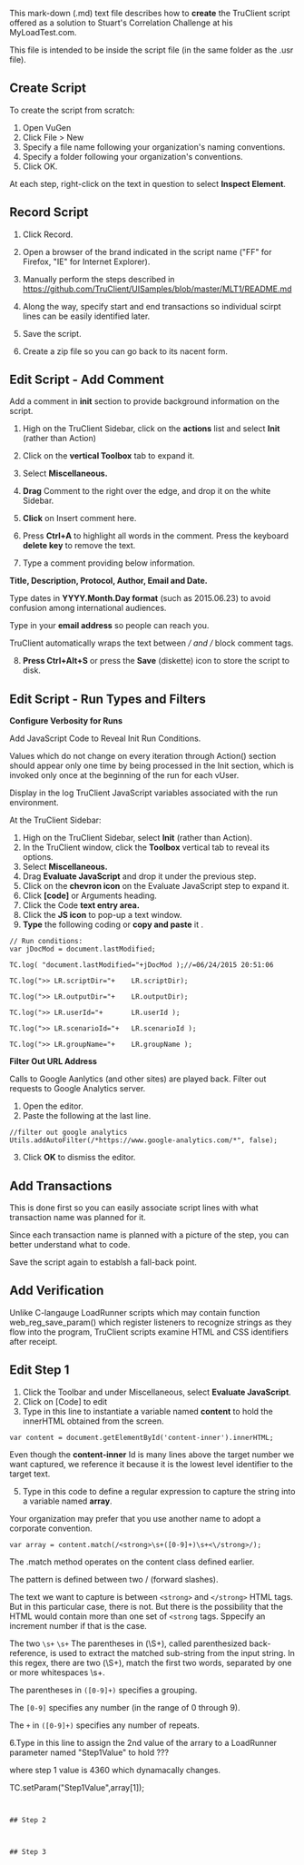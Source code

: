 This mark-down (.md) text file describes how to **create** 
the TruClient script offered as a solution to 
Stuart's Correlation Challenge at his MyLoadTest.com.

This file is intended to be inside the script file (in the same folder as the .usr file).

## <a name="CreateScript"> Create Script</a>

To create the script from scratch:

1. Open VuGen
2. Click File > New
3. Specify a file name following your organization's naming conventions.
4. Specify a folder following your organization's conventions.
5. Click OK.


At each step, right-click on the text in question to select **Inspect Element**.



## <a name="Recording"> Record Script</a>
1. Click Record.
2. Open a browser of the brand indicated in the script name ("FF" for Firefox, "IE" for Internet Explorer).
3. Manually perform the steps described in
https://github.com/TruClient/UISamples/blob/master/MLT1/README.md

4. Along the way, specify start and end transactions so individual scirpt lines can be easily identified later.

5. Save the script. 
6. Create a zip file so you can go back to its nacent form.


## <a name="AddComment">Edit Script - Add Comment</a>

Add a comment in **init** section to provide background information on the script.

1. High on the TruClient Sidebar, click on the **actions** list and select **Init** (rather than Action)

2. Click on the **vertical Toolbox** tab to expand it.
3. Select **Miscellaneous.**
4. **Drag** Comment to the right over the edge, and drop it on the white Sidebar.
5. **Click** on Insert comment here.
6. Press **Ctrl+A** to highlight all words in the comment. Press the keyboard **delete key** to remove the text.
7. Type a comment providing below information. 

**Title, Description, Protocol, Author, Email  and Date.**

Type dates in  **YYYY.Month.Day format** (such as 2015.06.23) to avoid confusion among international audiences.

Type in your **email address** so people can reach you.

TruClient automatically wraps the text between **/* and */** block comment tags.

8. **Press Ctrl+Alt+S** or press the **Save** (diskette) icon to store the script to disk.

## <a name="EditScript">Edit Script - Run Types and Filters</a>

**Configure Verbosity for Runs**

Add JavaScript Code to Reveal Init Run Conditions.

Values which do not change on every iteration through Action() section should appear only one time by being processed in the Init section, which is invoked only once at the beginning of the run for each vUser.

Display in the log TruClient JavaScript variables associated with the run environment.

At the TruClient Sidebar:

1. High on the TruClient Sidebar, select **Init** (rather than Action).
2. In the TruClient window, click the **Toolbox** vertical tab to reveal its options.
3. Select **Miscellaneous.**
4. Drag **Evaluate JavaScript** and drop it under the previous step.
5. Click on the  **chevron icon** on the Evaluate JavaScript step to expand it. 
6. Click **[code]** or Arguments heading.
7. Click the Code **text entry area.**
8. Click the **JS icon** to pop-up a text window.
9. **Type** the following coding or **copy and paste** it .

```
// Run conditions:
var jDocMod = document.lastModified;

TC.log( "document.lastModified="+jDocMod );//=06/24/2015 20:51:06

TC.log(">> LR.scriptDir="+ 	  LR.scriptDir);

TC.log(">> LR.outputDir="+ 	  LR.outputDir);

TC.log(">> LR.userId="+ 	  LR.userId );

TC.log(">> LR.scenarioId="+   LR.scenarioId );

TC.log(">> LR.groupName="+ 	  LR.groupName );
```


**Filter Out URL Address**

Calls to Google Aanlytics (and other sites) are played back. Filter out requests to Google Analytics server.

1. Open the editor.
2. Paste the following at the last line.

```
//filter out google analytics
Utils.addAutoFilter(/*https://www.google-analytics.com/*", false);
```
3. Click **OK** to dismiss the editor.



## Add Transactions
This is done first so you can easily associate script lines with what transaction name was planned for it.

Since each transaction name is planned with a picture of the step, you can better understand what to code.

Save the script again to establsh a fall-back point.

## Add Verification
Unlike C-langauge LoadRunner scripts which may contain function web_reg_save_param() 
which register listeners to recognize strings as they flow into the program,
TruClient scripts examine HTML and CSS identifiers after receipt.

## Edit Step 1

1. Click the Toolbar and under Miscellaneous, select **Evaluate JavaScript**.
2. Click on [Code] to edit
4. Type in this line to instantiate a variable named **content** to hold the innerHTML obtained from the screen.

 ```
 var content = document.getElementById('content-inner').innerHTML;
 ```

 Even though the **content-inner** Id is many lines above the target number we want captured,
 we reference it because it is the lowest level identifier to the target text.

5. Type in this code to define a regular expression to capture the string into a variable named **array**.
 
 Your organization may prefer that you use another name to adopt a corporate convention.

 ```
 var array = content.match(/<strong>\s+([0-9]+)\s+<\/strong>/);
 ```

 The .match method operates on the content class defined earlier.

 The pattern is defined between two / (forward slashes).

 The text we want to capture is between `<strong>` and `</strong>` HTML tags.
 But in this particular case, there is not. 
 But there is the possibility that the HTML would contain more than one set of `<strong` tags.
 Sppecify an increment number if that is the case.

 The two `\s+` `\s+`
 The parentheses in (\S+), called parenthesized back-reference, is used to extract the matched sub-string from the input    string. In this regex, there are two (\S+), match the first two words, separated by one or more whitespaces \s+.

 The parentheses in `([0-9]+)` specifies a grouping. 

 The `[0-9]` specifies any number (in the range of 0 through 9).

 The `+` in `([0-9]+)` specifies any number of repeats. 


6.Type in this line to assign the 2nd value of the arrary to a LoadRunner parameter named "Step1Value" to hold ???
  
 where step 1 value is 4360 which dynamacally changes.
   
 TC.setParam("Step1Value",array[1]);
 ```


## Step 2



## Step 3


